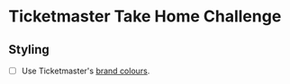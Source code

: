 # Ticketmaster Take Home Challenge

## Styling
- [ ] Use Ticketmaster's [brand colours](https://design.ticketmaster.com/brand/color/).
